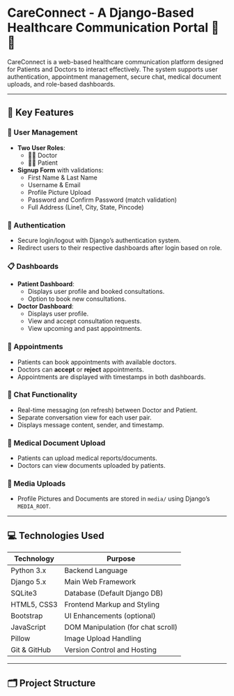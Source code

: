 # CareConnect - A Django-Based Healthcare Communication Portal 🏥💬

CareConnect is a web-based healthcare communication platform designed for Patients and Doctors to interact effectively. The system supports user authentication, appointment management, secure chat, medical document uploads, and role-based dashboards.

---

## 🌟 Key Features

### 👥 User Management
- **Two User Roles**: 
  - 🧑‍⚕️ Doctor
  - 🧑‍💼 Patient
- **Signup Form** with validations:
  - First Name & Last Name
  - Username & Email
  - Profile Picture Upload
  - Password and Confirm Password (match validation)
  - Full Address (Line1, City, State, Pincode)

### 🔐 Authentication
- Secure login/logout with Django’s authentication system.
- Redirect users to their respective dashboards after login based on role.

### 📋 Dashboards
- **Patient Dashboard**:
  - Displays user profile and booked consultations.
  - Option to book new consultations.
- **Doctor Dashboard**:
  - Displays user profile.
  - View and accept consultation requests.
  - View upcoming and past appointments.

### 📅 Appointments
- Patients can book appointments with available doctors.
- Doctors can **accept** or **reject** appointments.
- Appointments are displayed with timestamps in both dashboards.

### 💬 Chat Functionality
- Real-time messaging (on refresh) between Doctor and Patient.
- Separate conversation view for each user pair.
- Displays message content, sender, and timestamp.

### 📁 Medical Document Upload
- Patients can upload medical reports/documents.
- Doctors can view documents uploaded by patients.

### 📸 Media Uploads
- Profile Pictures and Documents are stored in `media/` using Django’s `MEDIA_ROOT`.

---

## 💻 Technologies Used

| Technology      | Purpose                         |
|------------------|----------------------------------|
| Python 3.x       | Backend Language                |
| Django 5.x       | Main Web Framework              |
| SQLite3          | Database (Default Django DB)    |
| HTML5, CSS3      | Frontend Markup and Styling     |
| Bootstrap        | UI Enhancements (optional)      |
| JavaScript       | DOM Manipulation (for chat scroll) |
| Pillow           | Image Upload Handling           |
| Git & GitHub     | Version Control and Hosting     |

---

## 🗂️ Project Structure

